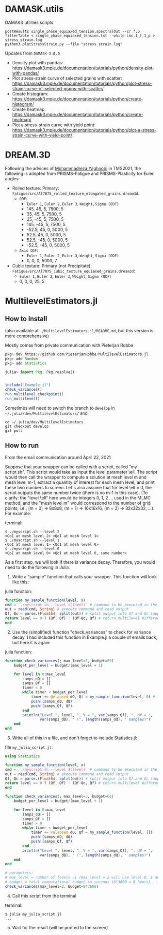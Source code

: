 # DAMASK.utils
DAMAKS utilities scripts

```shell
postResults single_phase_equiaxed_tension.spectralOut --cr f,p
filterTable < single_phase_equiaxed_tension.txt --white inc,1_f,1_p > stress_strain.log
python3 plotStressStrain.py --file "stress_strain.log"
```

Updates from `DAMASK-3.0.0`

* Density plot with pandas: https://damask3.mpie.de/documentation/tutorials/python/density-plot-with-pandas/
* Plot stress-strain curve of selected grains with scatter: https://damask3.mpie.de/documentation/tutorials/python/plot-stress-strain-curve-of-selected-grains-with-scatter/
* Create histogram: https://damask3.mpie.de/documentation/tutorials/python/create-histogram/
* Create heatmap: https://damask3.mpie.de/documentation/tutorials/python/create-heatmap/
* Plot a stress-strain curve with yield point: https://damask3.mpie.de/documentation/tutorials/python/plot-a-stress-strain-curve-with-yield-point/

# DREAM.3D

Following the advices of [Mohammadreza Yaghoobi](https://scholar.google.com/citations?user=EOO01WsAAAAJ&hl=en&oi=sra) in TMS2021, the following is adopted from PRISMS-Fatigue and PRISMS-Plasticity for Euler angles:

* Rolled texture: Primary: `Fatigue/src/Al7075_rolled_texture_elongated_grains.dream3d`:
	* `ODF`:
		* `Euler 1`, `Euler 2`, `Euler 3`, `Weight`, `Sigma (ODF)`
		* 145, 45, 5, 7500, 5
		* 35, 45, 5, 7500, 5
		* 35, -45, 5, 7500, 5
		* 145, -45, 5, 7500, 5
		* -52.5, 45, 0, 5000, 5
		* 52.5, 45, 0, 5000, 5
		* 52.5, -45, 0, 5000, 5
		* -52.5, -45, 0, 5000, 5
	* `Axis ODF`:
		* `Euler 1`, `Euler 2`, `Euler 3`, `Weight`, `Sigma (ODF)`
		* 0, 0, 0, 5000, 7
* Cubic texture: Primary (not Precipitate): `Fatigue/src/Al7075_cubic_texture_equiaxed_grains.dream3d`:
	* `Euler 1`, `Euler 2`, `Euler 3`, `Weight`, `Sigma (ODF)`
	* 0, 0, 0, 25, 5

# MultilevelEstimators.jl

## How to install

(also available at `./MultilevelEstimators.jl/README.md`, but this version is more comprehensive)

Mostly comes from private communication with Pieterjan Robbe

```julia
pkg> dev https://github.com/PieterjanRobbe/MultilevelEstimators.jl
pkg> add Random
pkg> add Statistics

julia> import Pkg; Pkg.resolve()


include("Example.jl")
check_variances()
run_multilevel_checkpoint()
run_multilevel()
```

Sometimes will need to switch the branch to `develop` in `~/.julia/dev/MultilevelEstimators/` and
```shell
cd ~/.julia/dev/MultilevelEstimators
git checkout develop
git pull
```



## How to run

From the email communication around April 22, 2021

Suppose that your wrapper can be called with a script, called "my script.sh". This script would take as input the level parameter \ell. The script would then call the wrapper to compute a solution at mesh level m and mesh level m-1, extract a quantity of interest for each mesh level, and print these two numbers to screen. Let's also assume that for level \ell = 0, the script outputs the same number twice (there is no m-1 in this case). (To clarify: the "level \ell" here would be integers 0, 1, 2 … used in the MLMC method, and the "mesh level m" would correspond to the number of grid points, i.e., (m = 0) => 8x8x8, (m = 1) => 16x16x16, (m = 2) => 32x32x32, …). For example:


terminal:
```shell
$ ./myscript.sh --level 2
<QoI at mesh level 2> <QoI at mesh level 1>
$ ./myscript.sh --level 1
<QoI at mesh level 1> <QoI at mesh level 0>
$ ./myscript.sh --level 0
<QoI at mesh level 0> <QoI at mesh level 0, same number>
```

As a first step, we will look if there is variance decay. Therefore, you would need to do the following in Julia:

1) Write a "sample" function that calls your wrapper. This function will look like this:

julia function:
```julia
function my_sample_function(level, x)
cmd = `./myscript.sh --level $(level)` # command to be executed in the terminal
out = read(cmd, String) # execute command and read output
Qf, Qc = parse.(Float64, split(out)) # split output into Qf and Qc (approximations at mesh level m and mesh level m-1)
return level == 0 ? (Qf, Qf) : (Qf-Qc, Qf) # return multilevel difference and approximation at mesh level m
end
```


2) Use the (simplified) function "check_variances" to check for variance decay. I had included this function in Example.jl a couple of emails back, but here it is again:


julia function:
```julia
function check_variances(; max_level=3, budget=60)
    budget_per_level = budget/(max_level + 1)

    for level in 0:max_level
        samps_dQ = []
        samps_Qf = []
        timer = 0
        while timer < budget_per_level
            timer += @elapsed dQ, Qf = my_sample_function(level, 0) # last argument is 0 because it is not used
            push!(samps_dQ, dQ) 
            push!(samps_Qf, Qf) 
        end 
        println("Level ", level, ", V = ", var(samps_Qf), ", dV = ",
                var(samps_dQ), " (", length(samps_dQ), " samples)")
    end 
end
```


3) Write all of this in a file, and don't forget to include Statistics.jl:

file `my_julia_script.jl`:
```julia
using Statistics

function my_sample_function(level, x)
cmd = `./myscript.sh --level $(level)` # command to be executed in the terminal
out = read(cmd, String) # execute command and read output
Qf, Qc = parse.(Float64, split(out)) # split output into Qf and Qc (approximations at mesh level m and mesh level m-1)
return level == 0 ? (Qf, Qf) : (Qf-Qc, Qf) # return multilevel difference and approximation at mesh level m
end

function check_variances(; max_level=3, budget=60)
    budget_per_level = budget/(max_level + 1)

    for level in 0:max_level
        samps_dQ = []
        samps_Qf = []
        timer = 0
        while timer < budget_per_level
            timer += @elapsed dQ, Qf = my_sample_function(level, [])
            push!(samps_dQ, dQ) 
            push!(samps_Qf, Qf) 
        end 
        println("Level ", level, ", V = ", var(samps_Qf), ", dV = ",
                var(samps_dQ), " (", length(samps_dQ), " samples)")
    end 
end

# parameters:
# max_level = number of levels -1 (max_level = 2 will use level 0, 1 and 2)
# budget = total computational budget in seconds (8*3600 = 8 hours) - function will finish in this amount of time
check_variances(max_level=2, budget=8*3600)
```

4) Call this script from the terminal

terminal:
```shell
$ julia my_julia_script.jl
...
```

5) Wait for the result (will be printed to the screen)

